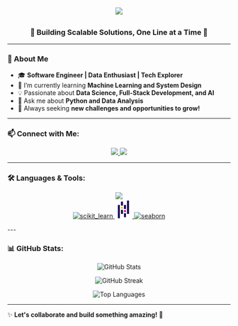 <h1 align="center">
  <img src="https://readme-typing-svg.herokuapp.com?font=Fira+Code&size=25&duration=3000&color=9370DB&center=true&vCenter=true&width=600&lines=Hi+👋,+I'm+Dineka+Abhilashi!;Welcome+to+my+GitHub+profile!;Let's+build+something+amazing!" />
</h1>
<h3 align="center">💜 Building Scalable Solutions, One Line at a Time 💜</h3>


---

### 💜 About Me
- 🎓 **Software Engineer | Data Enthusiast | Tech Explorer**
- 🌱 I’m currently learning **Machine Learning and System Design**
- 💡 Passionate about **Data Science, Full-Stack Development, and AI**
- 💬 Ask me about **Python and Data Analysis**
- 🎯 Always seeking **new challenges and opportunities to grow!**

---

### 📫 Connect with Me:
<p align="center">
  <a href="https://www.linkedin.com/in/dineka-abhilashi27" target="_blank">
    <img src="https://img.shields.io/badge/LinkedIn-9370DB?style=for-the-badge&logo=linkedin&logoColor=white" />
  </a>
  <a href="mailto:dinekaabhilashi0427@gmail.com">
    <img src="https://img.shields.io/badge/Email-9370DB?style=for-the-badge&logo=gmail&logoColor=white" />
  </a>
</p>

---

### 🛠️ Languages & Tools:
<p align="center">
  <img src="https://skillicons.dev/icons?i=html,css,js,ts,react,nodejs,express,mongodb,mysql,java,python,git,postman,figma&theme=light&perline=8" />
  <br />
 <a href="https://scikit-learn.org/" target="_blank" rel="noreferrer"> <img src="https://upload.wikimedia.org/wikipedia/commons/0/05/Scikit_learn_logo_small.svg" alt="scikit_learn" width="40" height="40"/> </a> 
  <a href="https://pandas.pydata.org/" target="_blank" rel="noreferrer"> <img src="https://raw.githubusercontent.com/devicons/devicon/2ae2a900d2f041da66e950e4d48052658d850630/icons/pandas/pandas-original.svg" alt="pandas" width="40" height="40"/> </a>
  <a href="https://seaborn.pydata.org/" target="_blank" rel="noreferrer"> <img src="https://seaborn.pydata.org/_images/logo-mark-lightbg.svg" alt="seaborn" width="40" height="40"/> </a>
  
</p>
---

### 📊 GitHub Stats:
<p align="center">
  <img src="https://github-readme-stats.vercel.app/api?username=abhilashidnk&show_icons=true&theme=radical&hide_border=true&bg_color=9370DB&title_color=ffffff&icon_color=ffffff&text_color=ffffff" alt="GitHub Stats" />
</p>

<p align="center">
  <img src="https://github-readme-streak-stats.herokuapp.com/?user=abhilashidnk&theme=radical&hide_border=true&background=9370DB&ring=ffffff&fire=ffffff&currStreakLabel=ffffff" alt="GitHub Streak" />
</p>

<p align="center">
  <img src="https://github-readme-stats.vercel.app/api/top-langs?username=abhilashidnk&layout=compact&theme=radical&hide_border=true&bg_color=9370DB&title_color=ffffff&text_color=ffffff" alt="Top Languages" />
</p>

---

✨ **Let's collaborate and build something amazing!** 🚀

